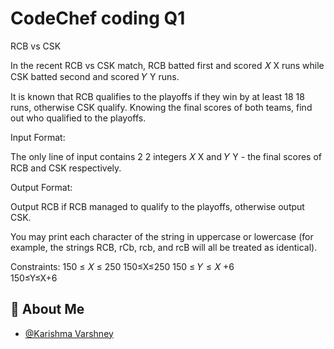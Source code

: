 
# CodeChef coding Q1
RCB vs CSK

In the recent RCB vs CSK match, RCB batted first and scored 
𝑋
X runs while CSK batted second and scored 
𝑌
Y runs.

It is known that RCB qualifies to the playoffs if they win by at least 
18
18 runs, otherwise CSK qualify. Knowing the final scores of both teams, find out who qualified to the playoffs.

Input Format:

The only line of input contains 
2
2 integers 
𝑋
X and 
𝑌
Y - the final scores of RCB and CSK respectively.

Output Format:

Output RCB if RCB managed to qualify to the playoffs, otherwise output CSK.

You may print each character of the string in uppercase or lowercase (for example, the strings RCB, rCb, rcb, and rcB will all be treated as identical).

Constraints:
150
≤
𝑋
≤
250 
150≤X≤250
150
≤
𝑌
≤
𝑋
+6  
150≤Y≤X+6 


## 🚀 About Me

- [@Karishma Varshney](https://github.com/Karishma-Varshney)
